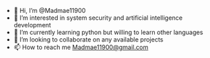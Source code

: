 - 👋 Hi, I’m @Madmae11900
- 👀 I’m interested in system security and artificial intelligence development
- 🌱 I’m currently learning python but willing to learn other languages
- 💞️ I’m looking to collaborate on any available projects
- 📫 How to reach me Madmae11900@gmail.com

<!---
Madmae11900/Madmae11900 is a ✨ special ✨ repository because its `README.md` (this file) appears on your GitHub profile.
You can click the Preview link to take a look at your changes.
--->
